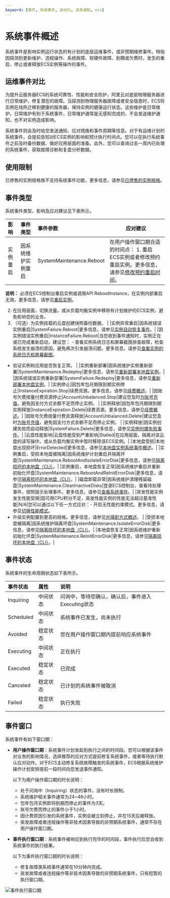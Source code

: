 ```yaml
---
keyword: [事件, 系统事件, 自动化, 消息通知, ecs]
---
```


# 系统事件概述

系统事件是影响实例运行状态的有计划的底层运维事件，或非预期维修事件。特指因探测到更新维护、违规操作、系统故障、软硬件故障、到期或欠费时，发生的重启、停止或者释放ECS实例等操作的事件。

## 运维事件对比

为提升云服务器ECS的系统可靠性、性能和安全防护，阿里云对底层物理服务器进行日常维护，修复潜在的故障。当探测到物理服务器故障或者安全隐患时，ECS将实例在线热迁移到健康的服务器，保持实例的健康运行状态。这些维护是日常维护。日常维护有别于系统事件，日常维护通常是无感知完成的，不会发送维护通知，也不对实例造成影响。

系统事件则会及时给您发送通知、应对措施和事件周期等信息。对于有运维计划的系统事件，会提前告知对ECS实例的影响和预计执行时间点。您可以在执行系统事件之前及时备份数据、做好应用层面的准备。此外，您可以查询过去一周内已处理的系统事件，获取故障诊断和复盘分析数据。

## 使用限制

已停售的实例规格族不支持系统事件功能，更多信息，请参见[已停售的实例规格](/cn.zh-CN/实例/选择实例规格/已停售的实例规格.md)。

## 事件类型

系统事件类型、影响及应对建议见下表所示。

|影响|事件类型|事件参数|应对建议|
|:-|:---|:---|----|
|实例重启|因系统维护实例重启|SystemMaintenance.Reboot|在用户操作窗口期合适的时间点： 1.  重启ECS实例或者修改预约重启实例。更多信息，请参见[修改预约重启时间](/cn.zh-CN/运维与监控/系统事件/修改预约重启时间.md)。

**说明：** 必须在ECS控制台重启实例或调用API RebootInstance，在实例内部重启无效。更多信息，请参见[重启实例](/cn.zh-CN/实例/管理实例/重启实例.md)。

2.  在应用层面，切换流量。或从负载均衡实例中移除有计划维护的ECS实例，避免影响您的业务。
3.  （可选）为实例挂载的云盘创建快照备份数据。 |
|实例异常重启|因系统错误实例重启|SystemFailure.Reboot|更多信息，请参见[实例自动恢复事件](/cn.zh-CN/运维与监控/系统事件/实例自动恢复事件.md)。|
|因实例错误实例重启|InstanceFailure.Reboot|当您收到事件通知时，实例正在或已完成重新启动，建议您： -   查看实例系统日志和屏幕截图排查故障，检查系统发生崩溃的原因，避免再次引发崩溃问题。更多信息，请参见[查看实例的系统日志和屏幕截图](/cn.zh-CN/运维与监控/查询操作故障/系统日志和屏幕截图.md)。
-   验证实例和应用是否恢复正常。 |
|实例重新部署|因系统维护实例重新部署|SystemMaintenance.Redeploy|更多信息，请参见[重新部署本地盘实例](/cn.zh-CN/运维与监控/系统事件/本地盘实例系统事件/重新部署本地盘实例.md)。|
|因系统错误实例重新部署|SystemFailure.Redeploy|更多信息，请参见[重新部署本地盘实例](/cn.zh-CN/运维与监控/系统事件/本地盘实例系统事件/重新部署本地盘实例.md)。|
|实例停止|因包年包月期限到期实例停止|InstanceExpiration.Stop|续费资源。更多信息，请参见[续费概述](/cn.zh-CN/产品计费/续费实例/续费概述.md)。|
|因账号欠费按量付费资源停止|AccountUnbalanced.Stop|建议您及时[为账号充值](https://expense.console.aliyun.com/#/account/recharge/alipay)，避免因支付方式余额不足而停止实例。 |
|实例释放|因包年包月期限到期实例释放|InstanceExpiration.Delete|续费资源。更多信息，请参见[续费概述](/cn.zh-CN/产品计费/续费实例/续费概述.md)。|
|因账号欠费按量付费资源释放|AccountUnbalanced.Delete|建议您及时[为账号充值](https://expense.console.aliyun.com/#/account/recharge/alipay)，避免因支付方式余额不足而停止实例。 |
|实例释放|因实例创建失败而自动释放|SystemFailure.Delete|更多信息，请参见[实例创建失败事件](/cn.zh-CN/运维与监控/系统事件/实例创建失败事件.md)。|
|云盘性能影响|云盘性能受到严重影响|Stalled|在应用层面，隔离对该云盘的读写操作。或从负载均衡实例中暂时移除该ECS实例。|
|本地盘受损|本地盘出现损坏|ErrorDetected|更多信息，请参见[本地盘实例系统事件概述](/cn.zh-CN/运维与监控/系统事件/本地盘实例系统事件/本地盘实例系统事件概述.md)。|
|实例重启，受损本地盘被隔离|因系统维护计划重启并隔离坏盘|SystemMaintenance.RebootAndIsolateErrorDisk|更多信息，请参见[隔离损坏的本地盘（CLI）](/cn.zh-CN/运维与监控/系统事件/本地盘实例系统事件/隔离损坏的本地盘（CLI）.md)。|
|实例重启，本地盘恢复正常|因系统维护重启并重新初始化坏盘|SystemMaintenance.RebootAndReInitErrorDisk|更多信息，请参见[隔离损坏的本地盘（CLI）](/cn.zh-CN/运维与监控/系统事件/本地盘实例系统事件/隔离损坏的本地盘（CLI）.md)。|
|磁盘卸载异常|因系统维护清理残留磁盘|SystemMaintenance.CleanInactiveDisks|登录ECS控制台，查看待处理事件，按照提示处理事件。更多信息，请参见[查看系统事件](/cn.zh-CN/运维与监控/系统事件/查看系统事件.md)。|
|突发性能实例发生性能受限|因可用CPU积分不足，突发性能实例的性能无法超过基准性能|N/A|您可以通过以下任一方式应对：-   开启无性能约束模式。更多信息，请参见[切换性能模式](/cn.zh-CN/实例/选择实例规格/突发型/切换性能模式.md)。
-   升级实例配置到更高的规格。更多信息，请参见[升降配方式概述](/cn.zh-CN/实例/升降配实例/升降配方式概述.md)。 |
|受损本地盘被隔离|因系统维护隔离坏盘|SystemMaintenance.IsolateErrorDisk|更多信息，请参见[隔离损坏的本地盘（CLI）](/cn.zh-CN/运维与监控/系统事件/本地盘实例系统事件/隔离损坏的本地盘（CLI）.md)。|
|本地盘恢复正常|因系统维护重新初始化坏盘|SystemMaintenance.ReInitErrorDisk|更多信息，请参见[隔离损坏的本地盘（CLI）](/cn.zh-CN/运维与监控/系统事件/本地盘实例系统事件/隔离损坏的本地盘（CLI）.md)。|

## 事件状态

系统事件的生命周期状态如下表所示。

|事件状态|属性|说明|
|:---|:-|:-|
|Inquiring|中间状态|问询中，等待您确认，确认后，事件进入Executing状态|
|Scheduled|中间状态|系统事件已发生，尚未执行|
|Avoided|稳定状态|您在用户操作窗口期内提前响应系统事件|
|Executing|中间状态|正在执行|
|Executed|稳定状态|已完成|
|Canceled|稳定状态|已计划的系统事件被取消|
|Failed|稳定状态|执行失败|

## 事件窗口

系统事件有如下窗口期：

-   **用户操作窗口期**：系统事件计划发起到执行之间的时间段。您可以根据该事件对业务的影响情况，选择推荐的应对方式提前修复系统事件，或者等待执行默认应对动作。对于ECS主动修复系统故障触发的系统事件，ECS根据系统维护操作计划安排提前一段时间向您发送事件通知。

    以下为用户操作窗口期的时长说明：

    -   处于问询中（Inquiring）状态的事件，没有时长限制。
    -   系统维护相关事件通常为24~48小时。
    -   包年包月实例即将到期而停止的事件为3天。
    -   账号欠费而停止的事件小于1小时。
    -   因计费原因引发的系统事件，实例会被立刻停止，并在15天后被释放。
    -   突发故障或者违规操作等非技术因素导致的非预期系统事件，通常不存在用户操作窗口期。
-   **事件执行窗口期**：系统事件被响应到执行完毕的时间段，事件执行后您会收到系统事件的执行结果。

    以下为事件执行窗口期的时长说明：

    -   修复故障类系统事件通常在10分钟内完成。
    -   突发故障或者违规操作等非技术因素导致的非预期系统事件，只有短暂的执行窗口期。

![事件执行窗口期](https://static-aliyun-doc.oss-accelerate.aliyuncs.com/assets/img/zh-CN/1797919951/p3942.png)


